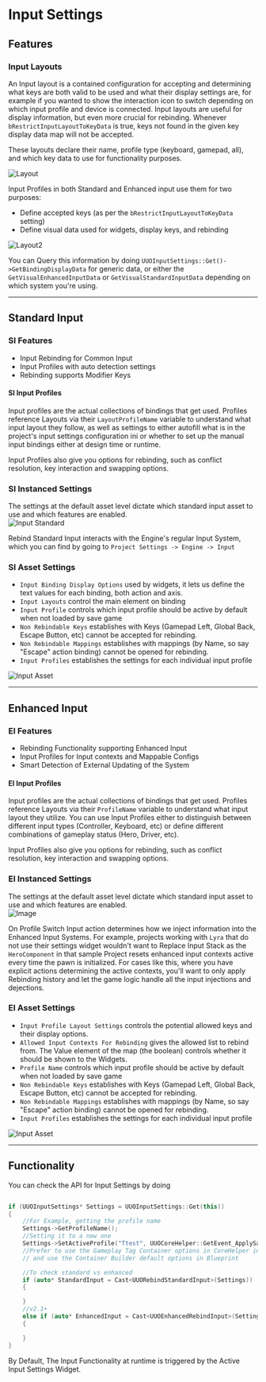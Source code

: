 # Input Settings

## Features

### Input Layouts

An Input layout is a contained configuration for accepting and determining what keys are both valid to be used and what their display settings are, for example if you wanted to show the interaction icon to switch depending on which input profile and device is connected. Input layouts are useful for display information, but even more crucial for rebinding. Whenever `bRestrictInputLayoutToKeyData` is true, keys not found in the given key display data map will not be accepted.  

These layouts declare their name, profile type (keyboard, gamepad, all), and which key data to use for functionality purposes.  

![Layout](/Resources/Assets/SS_InputLayout_Default.JPG)    

Input Profiles in both Standard and Enhanced input use them for two purposes:  

* Define accepted keys (as per the `bRestrictInputLayoutToKeyData` setting)  
* Define visual data used for widgets, display keys, and rebinding  

![Layout2](/Resources/Assets/SS_InputLayoutProfile.JPG)  

You can Query this information by doing `UUOInputSettings::Get()->GetBindingDisplayData` for generic data, or either the `GetVisualEnhancedInputData` or `GetVisualStandardInputData` depending on which system you're using. 

___  

## Standard Input

### SI Features

* Input Rebinding for Common Input  
* Input Profiles with auto detection settings  
* Rebinding supports Modifier Keys  

#### SI Input Profiles

Input profiles are the actual collections of bindings that get used. Profiles reference Layouts via their `LayoutProfileName` variable to understand what input layout they follow, as well as settings to either autofill what is in the project's input settings configuration ini or whether to set up the manual input bindings either at design time or runtime.  

Input Profiles also give you options for rebinding, such as conflict resolution, key interaction and swapping options.  

### SI Instanced Settings

The settings at the default asset level dictate which standard input asset to use and which features are enabled.  
![Input Standard](/Resources/Assets/SS_SettingsAsset_InputStandard.JPG)  

Rebind Standard Input interacts with the Engine's regular Input System, which you can find by going to `Project Settings -> Engine -> Input`

### SI Asset Settings 

* `Input Binding Display Options` used by widgets, it lets us define the text values for each binding, both action and axis.  
* `Input Layouts` control the main element on binding  
* `Input Profile` controls which input profile should be active by default when not loaded by save game  
* `Non Rebindable Keys` establishes with Keys (Gamepad Left, Global Back, Escape Button, etc) cannot be accepted for rebinding.  
* `Non Rebindable Mappings` establishes with mappings (by Name, so say "Escape" action binding) cannot be opened for rebinding.  
* `Input Profiles` establishes the settings for each individual input profile  

![Input Asset](/Resources/Assets/SS_InputStandardAsset_Default.JPG)

___  

## Enhanced Input

### EI Features

* Rebinding Functionality supporting Enhanced Input  
* Input Profiles for Input contexts and Mappable Configs  
* Smart Detection of External Updating of the System  

#### EI Input Profiles

Input profiles are the actual collections of bindings that get used. Profiles reference Layouts via their `ProfileName` variable to understand what input layout they utilize. You can use Input Profiles either to distinguish between different input types (Controller, Keyboard, etc) or define different combinations of gameplay status (Hero, Driver, etc).  

Input Profiles also give you options for rebinding, such as conflict resolution, key interaction and swapping options.  

### EI Instanced Settings

The settings at the default asset level dictate which standard input asset to use and which features are enabled.  
![Image](/Resources/Assets/SS_SettingsAsset_InputEnhanced.jpg)  

On Profile Switch Input action determines how we inject information into the Enhanced Input Systems. For example, projects working with `Lyra` that do not use their settings widget wouldn't want to Replace Input Stack as the `HeroComponent` in that sample Project resets enhanced input contexts active every time the pawn is initialized. For cases like this, where you have explicit actions determining the active contexts, you'll want to only apply Rebinding history and let the game logic handle all the input injections and dejections.  

### EI Asset Settings 

* `Input Profile Layout Settings` controls the potential allowed keys and their display options.  
* `Allowed Input Contexts For Rebinding` gives the allowed list to rebind from. The Value element of the map (the boolean) controls whether it should be shown to the Widgets.  
* `Profile Name` controls which input profile should be active by default when not loaded by save game  
* `Non Rebindable Keys` establishes with Keys (Gamepad Left, Global Back, Escape Button, etc) cannot be accepted for rebinding.  
* `Non Rebindable Mappings` establishes with mappings (by Name, so say "Escape" action binding) cannot be opened for rebinding.  
* `Input Profiles` establishes the settings for each individual input profile  

![Input Asset](/Resources/Assets/SS_InputEnhancedAsset.JPG)  
___  

## Functionality

You can check the API for Input Settings by doing  

```cpp

if (UUOInputSettings* Settings = UUOInputSettings::Get(this))
{
    //For Example, getting the profile name
    Settings->GetProfileName();
    //Setting it to a new one
    Settings->SetActiveProfile("Ttest", UUOCoreHelper::GetEvent_ApplySave()));
    //Prefer to use the Gameplay Tag Container options in CoreHelper in C++,
    // and use the Container Builder default options in Blueprint

    //To check standard vs enhanced
    if (auto* StandardInput = Cast<UUORebindStandardInput>(Settings))
    {

    }
    //v2.1+
    else if (auto* EnhancedInput = Cast<UUOEnhancedRebindInput>(Settings))
    {

    }
}
```  

By Default, The Input Functionality at runtime is triggered by the Active Input Settings Widget.  

